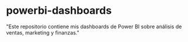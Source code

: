 # powerbi-dashboards
"Este repositorio contiene mis dashboards de Power BI sobre análisis de ventas, marketing y finanzas."
